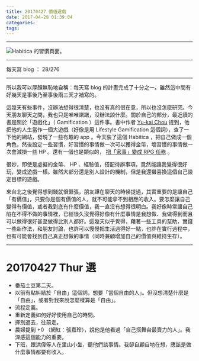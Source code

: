 ```yaml
---
title: 20170427 價值遊戲
date: 2017-04-28 01:39:04
categories:
tags:
---
```


---

![Habitica 的習慣頁面。](https://c1.staticflickr.com/3/2854/33494744913_1821110d4a.jpg)

---

每天寫 blog ： 28/276

---

所以我可以厚顏無恥地自稱：每天寫 blog 的計畫完成了十分之一。雖然這中間有好幾天是事後乃至事後兩三天才補寫的。

這幾天有些事件，沒辦法想得很清楚，也沒有真的很在意，所以也沒怎麼研究。今天朋友聊天之間，我也只是唯唯諾諾，沒辦法談什麼。關於自己的部分，最近讀的書是關於「遊戲化」（ Gamification ）這件事。書中作者 [Yu-kai Chou](http://yukaichou.com/) 提到，他把他的人生當作一個大遊戲（好像是用 Lifestyle Gamification 這個詞），查了一下他的網站，發現了一些有趣的 app 。今天裝了這個 Habitica ，把自己做成一個角色，然後設定一些習慣，好習慣的事情做一次可以獲得金幣，壞習慣的事情做一次會減損一些 HP 。還有一個也是類似的， [把「家事」變成 RPG 任務](http://www.chorewars.com/) 。

很妙，即使是虛擬的金幣、 HP 、經驗值，搭配待辦事項，竟然能讓我覺得很好玩，變成遊戲一樣。雖然大部分還是別人設計的機制，但是我還蠻喜換這個自己設定目標的遊戲。

來台北之後覺得想到錢就很緊張，朋友譚在聊天的時候提過，其實重要的是讓自己「有價值」，只要你是個有價值的人，就不可能拿不到相應的收入。要怎麼讓自己變得有價值，或者我到底有什麼價值，我一直沒有想得很明白。我好像時常讓自己陷在不得不做的事情裡，已經很久沒覺得好像有什麼事情是我想做、我做得到而且可以做得很好甚至做得比別人都好。這幾天似乎覺得，藉著一些工具的幫助，實踐一些新作法，和朋友討論，也許可以慢慢把生活過得好一點，也許在實行過程中，也有可能會找到自己真正想做的事情（同時兼顧增加自己的價值與維持生存）。

---

# 20170427 Thur 選

- 番茄土豆第二天。
- 以前有點糾結於「自由」這個詞，想要「當個自由的人」。但沒想清楚什麼是「自由」，或者對我來說怎麼樣算是「自由」。
- 流程定義。
- 重新定義如何好好使用自己的時間。
- 揮別過去，往前走。
- 農婦提到 +0 （網紅：張嘉玲），說他是他看過「自己搭舞台最賣力的人」。我深感這個能力的重要。
- 下班，跟洪偉等人在里山小坐，聽他們談事情。我卻自顧自地在想，應該是做什麼事情都要有收入。
